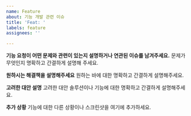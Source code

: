 ```yaml
---
name: Feature
about: 기능 개발 관련 이슈
title: 'Feat: '
labels: feature
assignees: ''

---
```


**기능 요청이 어떤 문제와 관련이 있는지 설명하거나 연관된 이슈를 남겨주세요.**
문제가 무엇인지 명확하고 간결하게 설명해 주세요.

**원하시는 해결책을 설명해주세요**
원하는 바에 대한 명확하고 간결하게 설명해주세요.

**고려한 대안 설명**
고려한 대안 솔루션이나 기능에 대한 명확하고 간결하게 설명해주세요.

**추가 상황**
기능에 대한 다른 상황이나 스크린샷을 여기에 추가하세요.
